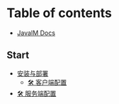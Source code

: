 # Table of contents

* [JavaIM Docs](README.md)

## Start

* [安装与部署](start/install/README.md)
  * [🛠 客户端配置](start/install/client-start.md)
* [🛠 服务端配置](start/server-start.md)

